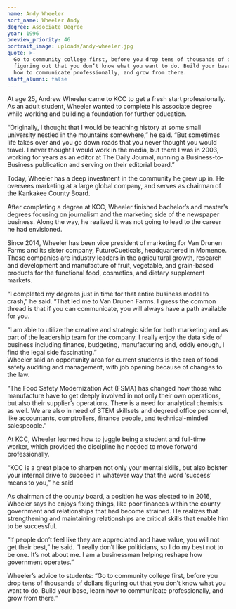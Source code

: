 ```yaml
---
name: Andy Wheeler
sort_name: Wheeler Andy
degree: Associate Degree
year: 1996
preview_priority: 46
portrait_image: uploads/andy-wheeler.jpg
quote: >-
  Go to community college first, before you drop tens of thousands of dollars
  figuring out that you don’t know what you want to do. Build your base, learn
  how to communicate professionally, and grow from there.
staff_alumni: false
---
```


At age 25, Andrew Wheeler came to KCC to get a fresh start professionally. As an adult student, Wheeler wanted to complete his associate degree while working and building a foundation for further education.

“Originally, I thought that I would be teaching history at some small university nestled in the mountains somewhere,” he said. “But sometimes life takes over and you go down roads that you never thought you would travel. I never thought I would work in the media, but there I was in 2003, working for years as an editor at The Daily Journal, running a Business-to-Business publication and serving on their editorial board.”

Today, Wheeler has a deep investment in the community he grew up in. He oversees marketing at a large global company, and serves as chairman of the Kankakee County Board. &nbsp;

After completing a degree at KCC, Wheeler finished bachelor’s and master’s degrees focusing on journalism and the marketing side of the newspaper business. Along the way, he realized it was not going to lead to the career he had envisioned.&nbsp;

Since 2014, Wheeler has been vice president of marketing for Van Drunen Farms and its sister company, FutureCueticals, headquartered in Momence. These companies are industry leaders in the agricultural growth, research and development and manufacture of fruit, vegetable, and grain-based products for the functional food, cosmetics, and dietary supplement markets.

“I completed my degrees just in time for that entire business model to crash,” he said. “That led me to Van Drunen Farms. I guess the common thread is that if you can communicate, you will always have a path available for you.

“I am able to utilize the creative and strategic side for both marketing and as part of the leadership team for the company. I really enjoy the data side of business including finance, budgeting, manufacturing and, oddly enough, I find the legal side fascinating.”&nbsp;<br>Wheeler said an opportunity area for current students is the area of food safety auditing and management, with job opening because of changes to the law.

“The Food Safety Modernization Act (FSMA) has changed how those who manufacture have to get deeply involved in not only their own operations, but also their supplier’s operations. There is a need for analytical chemists as well. We are also in need of STEM skillsets and degreed office personnel, like accountants, comptrollers, finance people, and technical-minded salespeople.”

At KCC, Wheeler learned how to juggle being a student and full-time worker, which provided the discipline he needed to move forward professionally.&nbsp;

“KCC is a great place to sharpen not only your mental skills, but also bolster your internal drive to succeed in whatever way that the word ‘success’ means to you,” he said&nbsp;

As chairman of the county board, a position he was elected to in 2016, Wheeler says he enjoys fixing things, like poor finances within the county government and relationships that had become strained. He realizes that strengthening and maintaining relationships are critical skills that enable him to be successful.&nbsp;

“If people don’t feel like they are appreciated and have value, you will not get their best,” he said. “I really don’t like politicians, so I do my best not to be one. It’s not about me. I am a businessman helping reshape how government operates.”

Wheeler’s advice to students: “Go to community college first, before you drop tens of thousands of dollars figuring out that you don’t know what you want to do. Build your base, learn how to communicate professionally, and grow from there.”<br>&nbsp;
